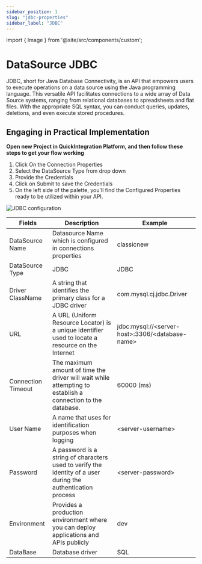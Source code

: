 ```yaml
---
sidebar_position: 1
slug: "jdbc-properties"
sidebar_label: "JDBC"
---
```


import { Image } from '@site/src/components/custom';

# DataSource JDBC

JDBC, short for Java Database Connectivity, is an API that empowers users to execute operations on a data source using the Java programming language. This versatile API facilitates connections to a wide array of Data Source systems, ranging from relational databases to spreadsheets and flat files. With the appropriate SQL syntax, you can conduct queries, updates, deletions, and even execute stored procedures.

## Engaging in Practical Implementation

**Open new Project in QuickIntegration Platform, and then follow these steps to get your flow working**

1) Click On the Connection Properties
2) Select the DataSource Type from drop down
3) Provide the Credentials 
4) Click on Submit to save the Credentials
5) On the left side of the palette, you'll find the Configured Properties ready to be utilized within your API.

<Image cls="border mb-2" src="/img/Core Development/Connection properties/jdbc.png" alt="JDBC configuration" />

<table>
    <thead>
        <tr>
            <th>Fields</th>
            <th>Description</th>
            <th>Example</th>
        </tr>
    </thead>
    <tbody>
        <tr>
            <td>DataSource Name</td>
            <td>Datasource Name which is configured in connections properties</td>
            <td>classicnew</td>
        </tr>
        <tr>
            <td>DataSource Type</td>
            <td>JDBC</td>
            <td>JDBC</td>
        </tr>
        <tr>
            <td>Driver ClassName</td>
            <td>A string that identifies the primary class for a JDBC driver</td>
            <td>com.mysql.cj.jdbc.Driver</td>
        </tr>
        <tr>
            <td>URL</td>
            <td>A URL (Uniform Resource Locator) is a unique identifier used to locate a resource on the Internet</td>
            <td>jdbc:mysql://&lt;server-host&gt;:3306/&lt;database-name&gt;</td>
        </tr>
        <tr>
            <td>Connection Timeout</td>
            <td>The maximum amount of time the driver will wait while attempting to establish a connection to the database.</td>
            <td>60000 (ms)</td>
        </tr>
        <tr>
            <td>User Name</td>
            <td>A name that uses for identification purposes when logging </td>
            <td>&lt;server-username&gt;</td>
        </tr>
        <tr>
            <td>Password</td>
            <td>A password is a string of characters used to verify the identity of a user during the authentication process</td>
            <td>&lt;server-password&gt;</td>
        </tr>
        <tr>
            <td>Environment</td>
            <td>Provides a production environment where you can deploy applications and APIs publicly</td>
            <td>dev</td>
        </tr>
        <tr>
            <td>DataBase</td>
            <td>Database driver</td>
            <td>SQL</td>
        </tr>
    </tbody>
</table>